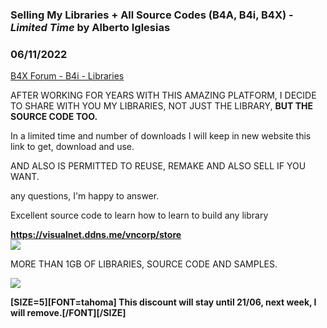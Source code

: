 ### Selling My Libraries + All Source Codes (B4A, B4i, B4X) - *Limited Time* by Alberto Iglesias
### 06/11/2022
[B4X Forum - B4i - Libraries](https://www.b4x.com/android/forum/threads/139762/)

AFTER WORKING FOR YEARS WITH THIS AMAZING PLATFORM, I DECIDE TO SHARE WITH YOU MY LIBRARIES, NOT JUST THE LIBRARY, **BUT THE SOURCE CODE TOO.**  
  
In a limited time and number of downloads I will keep in new website this link to get, download and use.  
  
AND ALSO IS PERMITTED TO REUSE, REMAKE AND ALSO SELL IF YOU WANT.  
  
any questions, I'm happy to answer.  
  
Excellent source code to learn how to learn to build any library  
  
[**<https://visualnet.ddns.me/vncorp/store>**](https://visualnet.ddns.me/vncorp/store)  
[![](https://www.b4x.com/android/forum/attachments/127690)](https://visualnet.ddns.me/vncorp/store)  
  
MORE THAN 1GB OF LIBRARIES, SOURCE CODE AND SAMPLES.  
  
![](https://www.b4x.com/android/forum/attachments/127691)  
  
**[SIZE=5][FONT=tahoma] This discount will stay until 21/06, next week, I will remove.[/FONT][/SIZE]**